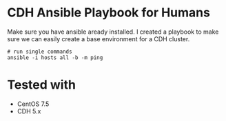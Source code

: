 # CDH Ansible Playbook for Humans

Make sure you have ansible aready installed. I created a playbook to make sure we can easily create a base environment for a CDH cluster.

```
# run single commands
ansible -i hosts all -b -m ping
```

# Tested with

- CentOS 7.5
- CDH 5.x


